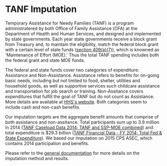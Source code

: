# TANF Imputation

Temporary Assistance for Needy Families (TANF) is a program administratered by both Office of Family Assistance (OFA) at the Department of Health and Human Services, and designed and implemented by state governments. Each year state governments receive a block grant from Treasury and, to maintain the eligibility, match the federal block grant with a certain level of state funds ([section 409(a)(7)](https://www.ssa.gov/OP_Home/ssact/title04/0409.htm)), which is knowned as 'Maintenance of Effort (MOE).' Thus the total TANF spending includes both the federal grant and state MOE funds.

The federal and state funds cover two categories of expenditure: Assistance and Non-Assistance. Assistance refers to benefits for on-going basic needs, including but not limited to food, shelter, utilities and household goods, as well as supportive services such childcare assistance and transportation for job search or training. Non-Assitance covers expenditures that fulfill the goal of TANF but do not count as Assistance. More details are available at [HHS's website](https://www.acf.hhs.gov/sites/default/files/ofa/categories_and_definitions_for_tanf_and_moe_funds.pdf). Both categories seem to include cash and non-cash benefits.

Our imputation targets are the aggregate benefit amounts that comprise of both assistance and non-assitance. Total participants sum up to 3.9 million in 2014 ([TANF Caseload Data 2014; TANF and SSP-MOE combined](https://www.acf.hhs.gov/ofa/resource/caseload-data-2014)) and total expenditure is $29.3 billion ([TANF Financial Data - FY 2014; Total Fed & State Expenditure](https://www.acf.hhs.gov/ofa/resource/tanf-financial-data-fy-2014)). We based our imputation on 2015 CPS ASEC, which contains 2014 participation and benefits.

Please refer to the [general documentation]() for more details on the imputation method and results.